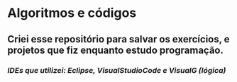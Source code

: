 # Algoritmos e códigos 
## Criei esse repositório para salvar os exercícios, e projetos que fiz enquanto estudo programação. 
###  *IDEs que utilizei: Eclipse, VisualStudioCode e VisualG (lógica)* 
